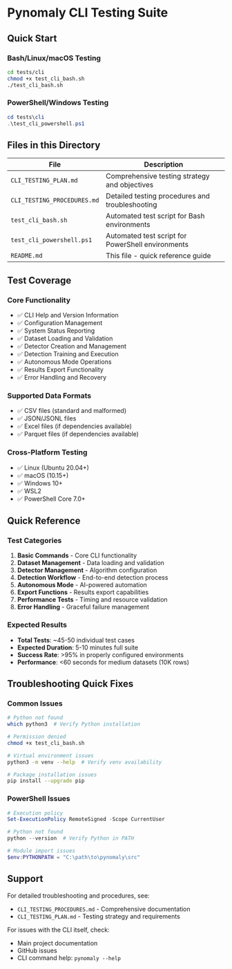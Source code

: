 # Pynomaly CLI Testing Suite

## Quick Start

### Bash/Linux/macOS Testing
```bash
cd tests/cli
chmod +x test_cli_bash.sh
./test_cli_bash.sh
```

### PowerShell/Windows Testing
```powershell
cd tests\cli
.\test_cli_powershell.ps1
```

## Files in this Directory

| File | Description |
|------|-------------|
| `CLI_TESTING_PLAN.md` | Comprehensive testing strategy and objectives |
| `CLI_TESTING_PROCEDURES.md` | Detailed testing procedures and troubleshooting |
| `test_cli_bash.sh` | Automated test script for Bash environments |
| `test_cli_powershell.ps1` | Automated test script for PowerShell environments |
| `README.md` | This file - quick reference guide |

## Test Coverage

### Core Functionality
- ✅ CLI Help and Version Information
- ✅ Configuration Management
- ✅ System Status Reporting
- ✅ Dataset Loading and Validation
- ✅ Detector Creation and Management
- ✅ Detection Training and Execution
- ✅ Autonomous Mode Operations
- ✅ Results Export Functionality
- ✅ Error Handling and Recovery

### Supported Data Formats
- ✅ CSV files (standard and malformed)
- ✅ JSON/JSONL files
- ✅ Excel files (if dependencies available)
- ✅ Parquet files (if dependencies available)

### Cross-Platform Testing
- ✅ Linux (Ubuntu 20.04+)
- ✅ macOS (10.15+)
- ✅ Windows 10+
- ✅ WSL2
- ✅ PowerShell Core 7.0+

## Quick Reference

### Test Categories
1. **Basic Commands** - Core CLI functionality
2. **Dataset Management** - Data loading and validation
3. **Detector Management** - Algorithm configuration
4. **Detection Workflow** - End-to-end detection process
5. **Autonomous Mode** - AI-powered automation
6. **Export Functions** - Results export capabilities
7. **Performance Tests** - Timing and resource validation
8. **Error Handling** - Graceful failure management

### Expected Results
- **Total Tests**: ~45-50 individual test cases
- **Expected Duration**: 5-10 minutes full suite
- **Success Rate**: >95% in properly configured environments
- **Performance**: <60 seconds for medium datasets (10K rows)

## Troubleshooting Quick Fixes

### Common Issues
```bash
# Python not found
which python3  # Verify Python installation

# Permission denied
chmod +x test_cli_bash.sh

# Virtual environment issues
python3 -m venv --help  # Verify venv availability

# Package installation issues
pip install --upgrade pip
```

### PowerShell Issues
```powershell
# Execution policy
Set-ExecutionPolicy RemoteSigned -Scope CurrentUser

# Python not found
python --version  # Verify Python in PATH

# Module import issues
$env:PYTHONPATH = "C:\path\to\pynomaly\src"
```

## Support

For detailed troubleshooting and procedures, see:
- `CLI_TESTING_PROCEDURES.md` - Comprehensive documentation
- `CLI_TESTING_PLAN.md` - Testing strategy and requirements

For issues with the CLI itself, check:
- Main project documentation
- GitHub issues
- CLI command help: `pynomaly --help`